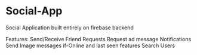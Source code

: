 # Social-App
Social Application built entirely on firebase backend

Features:
Send/Receive Friend Requests
Request ad message Notifications 
Send Image messages
if-Online and last seen features
Search Users

